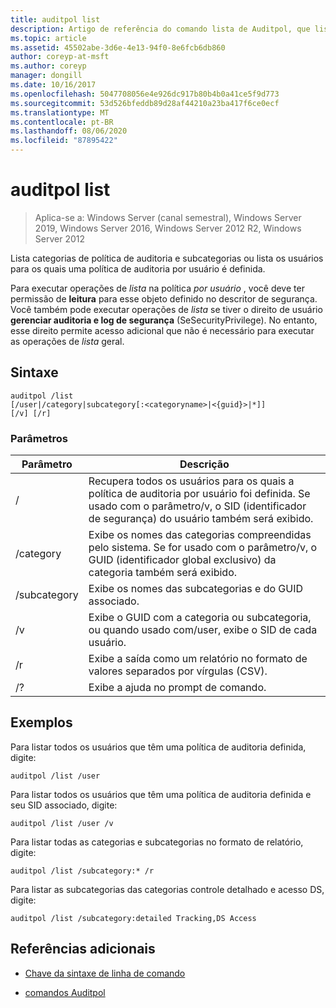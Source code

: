 ```yaml
---
title: auditpol list
description: Artigo de referência do comando lista de Auditpol, que lista categorias de política de auditoria e subcategorias, ou lista os usuários para os quais uma política de auditoria por usuário é definida.
ms.topic: article
ms.assetid: 45502abe-3d6e-4e13-94f0-8e6fcb6db860
author: coreyp-at-msft
ms.author: coreyp
manager: dongill
ms.date: 10/16/2017
ms.openlocfilehash: 5047708056e4e926dc917b80b4b0a41ce5f9d773
ms.sourcegitcommit: 53d526bfeddb89d28af44210a23ba417f6ce0ecf
ms.translationtype: MT
ms.contentlocale: pt-BR
ms.lasthandoff: 08/06/2020
ms.locfileid: "87895422"
---
```

# <a name="auditpol-list"></a>auditpol list

> Aplica-se a: Windows Server (canal semestral), Windows Server 2019, Windows Server 2016, Windows Server 2012 R2, Windows Server 2012

Lista categorias de política de auditoria e subcategorias ou lista os usuários para os quais uma política de auditoria por usuário é definida.

Para executar operações de *lista* na política *por usuário* , você deve ter permissão de **leitura** para esse objeto definido no descritor de segurança. Você também pode executar operações de *lista* se tiver o direito de usuário **gerenciar auditoria e log de segurança** (SeSecurityPrivilege). No entanto, esse direito permite acesso adicional que não é necessário para executar as operações de *lista* geral.

## <a name="syntax"></a>Sintaxe

```
auditpol /list
[/user|/category|subcategory[:<categoryname>|<{guid}>|*]]
[/v] [/r]
```

### <a name="parameters"></a>Parâmetros

| Parâmetro | Descrição |
| ------- | -------- |
| / | Recupera todos os usuários para os quais a política de auditoria por usuário foi definida. Se usado com o parâmetro/v, o SID (identificador de segurança) do usuário também será exibido. |
| /category | Exibe os nomes das categorias compreendidas pelo sistema. Se for usado com o parâmetro/v, o GUID (identificador global exclusivo) da categoria também será exibido. |
| /subcategory | Exibe os nomes das subcategorias e do GUID associado. |
| /v | Exibe o GUID com a categoria ou subcategoria, ou quando usado com/user, exibe o SID de cada usuário. |
| /r | Exibe a saída como um relatório no formato de valores separados por vírgulas (CSV). |
| /? | Exibe a ajuda no prompt de comando. |

## <a name="examples"></a>Exemplos

Para listar todos os usuários que têm uma política de auditoria definida, digite:

```
auditpol /list /user
```

Para listar todos os usuários que têm uma política de auditoria definida e seu SID associado, digite:

```
auditpol /list /user /v
```

Para listar todas as categorias e subcategorias no formato de relatório, digite:

```
auditpol /list /subcategory:* /r
```

Para listar as subcategorias das categorias controle detalhado e acesso DS, digite:

```
auditpol /list /subcategory:detailed Tracking,DS Access
```

## <a name="additional-references"></a>Referências adicionais

- [Chave da sintaxe de linha de comando](command-line-syntax-key.md)

- [comandos Auditpol](auditpol.md)
